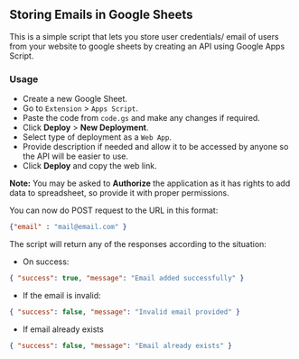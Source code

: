 ## Storing Emails in Google Sheets

This is a simple script that lets you store user credentials/ email of users from your website to google sheets by creating an API using Google Apps Script.

### Usage
- Create a new Google Sheet.
- Go to `Extension` > `Apps Script`.
- Paste the code from `code.gs` and make any changes if required.
- Click __Deploy__ > __New Deployment__.
- Select type of deployment as a `Web App`.
- Provide description if needed and allow it to be accessed by anyone so the API will be easier to use.
- Click __Deploy__ and copy the web link.

__Note:__
 You may be asked to __Authorize__ the application as it has rights to add data to spreadsheet, so provide it with proper permissions.

You can now do POST request to the URL in this format:
```json
{"email" : "mail@email.com" }
```


The script will return any of the responses according to the situation:
- On success:
```json
{ "success": true, "message": "Email added successfully" }
```
- If the email is invalid:
```json
{ "success": false, "message": "Invalid email provided" }
```
- If email already exists
```json
{ "success": false, "message": "Email already exists" }
```